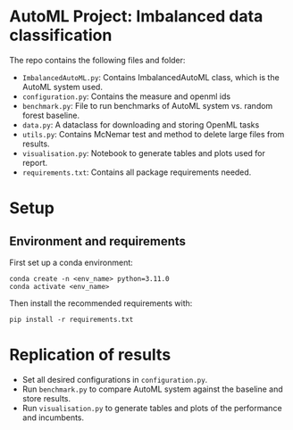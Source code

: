 # AutoML Project: Imbalanced data classification

The repo contains the following files and folder:
- `ImbalancedAutoML.py`: Contains ImbalancedAutoML class, which is the AutoML system used.
- `configuration.py`: Contains the measure and openml ids
- `benchmark.py`: File to run benchmarks of AutoML system vs. random forest baseline.
- `data.py`: A dataclass for downloading and storing OpenML tasks
- `utils.py`: Contains McNemar test and method to delete large files from results.
- `visualisation.py`: Notebook to generate tables and plots used for report.
- `requirements.txt`: Contains all package requirements needed.

# Setup 

## Environment and requirements

First set up a conda environment:

```(bash)
conda create -n <env_name> python=3.11.0
conda activate <env_name>
```

Then install the recommended requirements with:

```(bash)
pip install -r requirements.txt
```

# Replication of results

- Set all desired configurations in `configuration.py`.
- Run `benchmark.py` to compare AutoML system against the baseline and store results.
- Run `visualisation.py` to generate tables and plots of the performance and incumbents. 
